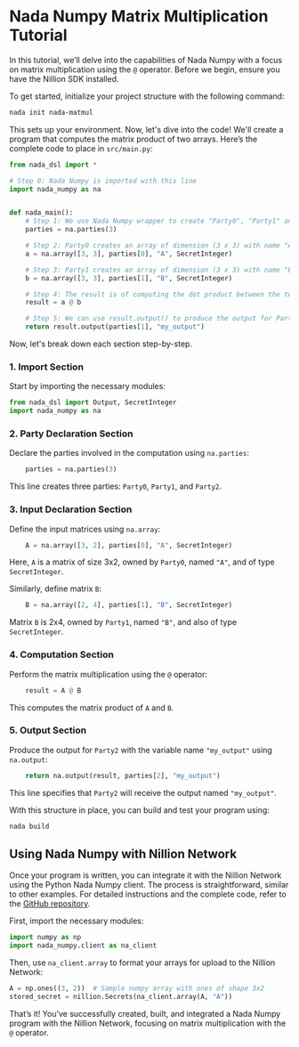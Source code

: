 # Nada Numpy Matrix Multiplication Tutorial

In this tutorial, we’ll delve into the capabilities of Nada Numpy with a focus on matrix multiplication using the `@` operator. Before we begin, ensure you have the Nillion SDK installed.

To get started, initialize your project structure with the following command:
```bash
nada init nada-matmul
```

This sets up your environment. Now, let's dive into the code! We'll create a program that computes the matrix product of two arrays. Here’s the complete code to place in `src/main.py`:

```python
from nada_dsl import *

# Step 0: Nada Numpy is imported with this line
import nada_numpy as na


def nada_main():
    # Step 1: We use Nada Numpy wrapper to create "Party0", "Party1" and "Party2"
    parties = na.parties(3)

    # Step 2: Party0 creates an array of dimension (3 x 3) with name "A"
    a = na.array([3, 3], parties[0], "A", SecretInteger)

    # Step 3: Party1 creates an array of dimension (3 x 3) with name "B"
    b = na.array([3, 3], parties[1], "B", SecretInteger)

    # Step 4: The result is of computing the dot product between the two which is another (3 x 3) matrix
    result = a @ b

    # Step 5: We can use result.output() to produce the output for Party2 and variable name "my_output"
    return result.output(parties[1], "my_output")
```

Now, let's break down each section step-by-step.

### 1. Import Section

Start by importing the necessary modules:
```python
from nada_dsl import Output, SecretInteger
import nada_numpy as na
```

### 2. Party Declaration Section

Declare the parties involved in the computation using `na.parties`:
```python
    parties = na.parties(3)
```
This line creates three parties: `Party0`, `Party1`, and `Party2`.

### 3. Input Declaration Section

Define the input matrices using `na.array`:
```python
    A = na.array([3, 2], parties[0], "A", SecretInteger)
```
Here, `A` is a matrix of size 3x2, owned by `Party0`, named `"A"`, and of type `SecretInteger`.

Similarly, define matrix `B`:
```python
    B = na.array([2, 4], parties[1], "B", SecretInteger)
```
Matrix `B` is 2x4, owned by `Party1`, named `"B"`, and also of type `SecretInteger`.

### 4. Computation Section

Perform the matrix multiplication using the `@` operator:
```python
    result = A @ B
```
This computes the matrix product of `A` and `B`.

### 5. Output Section

Produce the output for `Party2` with the variable name `"my_output"` using `na.output`:
```python
    return na.output(result, parties[2], "my_output")
```
This line specifies that `Party2` will receive the output named `"my_output"`.

With this structure in place, you can build and test your program using:
```bash
nada build
```

## Using Nada Numpy with Nillion Network

Once your program is written, you can integrate it with the Nillion Network using the Python Nada Numpy client. The process is straightforward, similar to other examples. For detailed instructions and the complete code, refer to the [GitHub repository](https://github.com/NillionNetwork/nada-algebra/blob/main/examples/broadcasting/main.py).

First, import the necessary modules:
```python
import numpy as np
import nada_numpy.client as na_client
```

Then, use `na_client.array` to format your arrays for upload to the Nillion Network:
```python
A = np.ones((3, 2))  # Sample numpy array with ones of shape 3x2
stored_secret = nillion.Secrets(na_client.array(A, "A"))
```

That’s it! You’ve successfully created, built, and integrated a Nada Numpy program with the Nillion Network, focusing on matrix multiplication with the `@` operator.